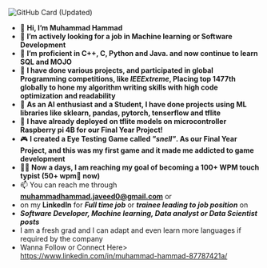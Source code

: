 ![GitHub Card (Updated)](https://github.com/MuhammadHammad-git/MuhammadHammad-git/assets/74261526/2ab16487-9fdc-4a41-be68-ba082533aee5)
- 👋 **Hi, I’m Muhammad Hammad**
- 👀 **I’m actively looking for a job in Machine learning or Software Development**
- 🌱 **I’m proficient in C++, C, Python and Java. and now continue to learn SQL and MOJO**
- 🌟 **I have done various projects, and participated in global Programming competitions, like _IEEExtreme_, Placing top 1477th globally to hone my algorithm writing skills with high code optimization and readability**
- 💞️ **As an AI enthusiast and a Student, I have done projects using ML libraries like sklearn, pandas, pytorch, tenserflow and tflite**
- 🎢 **I have already deployed on tflite models on microcontroller Raspberry pi 4B for our Final Year Project!**
- 🎮 **I created a Eye Testing Game called _"snell"_. As our Final Year Project, and this was my first game and it made me addicted to game development**
- 🏃‍♂️ **Now a days, I am reaching my goal of becoming a 100+ WPM touch typist (50+ wpm🤩 now)**
- 📫 You can reach me through **muhammadhammad.javeed0@gmail.com** or
- on my **LinkedIn** for **_Full time job_** or **_trainee leading to job position_** on 
- **_Software Developer, Machine learning, Data analyst or Data Scientist posts_** 
- I am a fresh grad and I can adapt and even learn more languages if required by the company
- Wanna Follow or Connect Here> https://www.linkedin.com/in/muhammad-hammad-87787421a/

<!---
MuhammadHammad-git/MuhammadHammad-git is a ✨ special ✨ repository because its `README.md` (this file) appears on your GitHub profile.
You can click the Preview link to take a look at your changes.
--->

